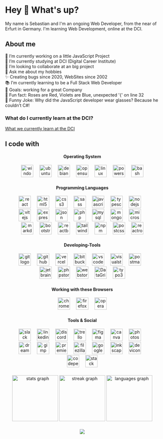 # Hey 👋 What's up?

My name is Sebastian and I'm an ongoing Web Developer, from the near of Erfurt in Germany. I'm learning Web Development, online at the DCI.

## About me

🔭 I’m currently working on a little JavaScript Project  
🌱 I’m currently studying at DCI (Digital Career Institute)  
👯 I’m looking to collaborate at an big project  
💬 Ask me about my hobbies  
✨ Creating bugs since 2020, WebSites since 2002  
📚 I'm currently learning to be a Full Stack Web Developer  
🎯 Goals: working for a great Company  
🎲 Fun fact: Roses are Red, Violets are Blue, unexpected '{' on line 32  
🎊 Funny Joke: Why did the JavaScript developer wear glasses? Because he couldn’t C#!

### What do I currently learn at the DCI?

[What we currently learn at the DCI](learn_at_dci.md "What we currently learn at DCI")

## I code with

#### <p align="center">Operating System</p>

<div align="center">
  <img src="https://cdn.jsdelivr.net/gh/devicons/devicon@latest/icons/windows11/windows11-original.svg" height="40" alt="windows11 logo" title="Microsoft Windows 7/8/10/11 + Server 2012/2016/2019"  />
  <img width="12" />
  <img src="https://cdn.simpleicons.org/ubuntu/E95420" height="40" alt="ubuntu logo" alt="ubuntu logo" title="Ubuntu, Zorin + andere Distro's" />
  <img width="12" />
  <img src="https://cdn.jsdelivr.net/gh/devicons/devicon/icons/debian/debian-original.svg" height="40" alt="debian logo" title="Debian" />
  <img width="12" />
  <img src="https://cdn.jsdelivr.net/gh/devicons/devicon/icons/opensuse/opensuse-original.svg" height="40" alt="opensuse logo" title="OpenSuse"  />
  <img width="12" />
  <img src="https://cdn.jsdelivr.net/gh/devicons/devicon/icons/linux/linux-original.svg" height="40" alt="linux logo" title="Linux UI+CLI/Terminal"  />  
  <img width="12" />
  <img src="https://cdn.jsdelivr.net/gh/devicons/devicon@latest/icons/powershell/powershell-original.svg" height="40" alt="powershell logo" title="Microsoft Windows PowerShell 7"  />
  <img width="12" />
  <img src="https://cdn.simpleicons.org/gnubash/4EAA25" height="40" alt="bash logo" title="Linux Bash (Terminal)" />
</div>

###

#### <p align="center">Programming Languages</p>

<div align="center">

<img src="https://cdn.jsdelivr.net/gh/devicons/devicon/icons/react/react-original.svg" height="40" alt="react logo"  />
<img width="12" />
<!--   <img src="https://cdn.jsdelivr.net/gh/devicons/devicon/icons/csharp/csharp-original.svg" height="40" alt="csharp logo"  /> -->
<!--  <img width="12" /> -->
  <img src="https://cdn.jsdelivr.net/gh/devicons/devicon/icons/html5/html5-original.svg" height="40" alt="html5 logo" title="HTML 5"  />
  <img width="12" />
  <img src="https://cdn.jsdelivr.net/gh/devicons/devicon/icons/css3/css3-original.svg" height="40" alt="css3 logo" title="CSS 3" />
    <img width="12" />
  <img src="https://cdn.jsdelivr.net/gh/devicons/devicon/icons/sass/sass-original.svg" height="40" alt="sass logo" title="SASS / SCSS"  />
  <img width="12" />
  <img src="https://cdn.jsdelivr.net/gh/devicons/devicon/icons/javascript/javascript-original.svg" height="40" alt="javascript logo" title="JavaScript" />
  <img width="12" />
  <img src="https://cdn.jsdelivr.net/gh/devicons/devicon/icons/typescript/typescript-original.svg" height="40" alt="typescript logo" title="TypeScript" />
  <img width="12" />
  <img src="https://cdn.jsdelivr.net/gh/devicons/devicon/icons/nodejs/nodejs-original.svg" height="40" alt="nodejs logo" title="Node.JS" />
  <img width="12" />
  <br />
  <img src="https://cdn.jsdelivr.net/gh/devicons/devicon@latest/icons/vitejs/vitejs-original.svg" height="40" alt="vitejs logo" title="Vite.JS" />
  <img width="12" />
  <img src="https://cdn.jsdelivr.net/gh/devicons/devicon@latest/icons/express/express-original.svg" height="40" alt="expressjs logo" title="express.JS"  />
  <img width="12" />
  <img src="https://cdn.jsdelivr.net/gh/devicons/devicon@latest/icons/json/json-original.svg" height="40" alt="json logo" title="JSON" />
  <img width="12" />
  <img src="https://cdn.jsdelivr.net/gh/devicons/devicon@latest/icons/php/php-original.svg" height="40" alt="php logo" title="PHP 8" />
  <img width="12" />
  <img src="https://cdn.jsdelivr.net/gh/devicons/devicon/icons/mysql/mysql-original.svg" height="40" alt="mysql logo" title="MySQL" />
  <img width="12" />
  <img src="https://cdn.jsdelivr.net/gh/devicons/devicon@latest/icons/mongodb/mongodb-original.svg"  height="40" alt="mongodb logo" title="MongoDB"  />
  <img width="12" />
  <img src="https://cdn.jsdelivr.net/gh/devicons/devicon@latest/icons/microsoftsqlserver/microsoftsqlserver-original.svg"  height="40" alt="microsoftsqlserver logo" title="Microsoft SQL Server"  />
  <img width="12" />
  <br />
  <img src="https://cdn.jsdelivr.net/gh/devicons/devicon/icons/markdown/markdown-original.svg" height="40" alt="markdown logo" title="MarkDown" />
  <img width="12" />
  <img src="https://cdn.jsdelivr.net/gh/devicons/devicon/icons/bootstrap/bootstrap-original.svg" height="40" alt="bootstrap logo" title="BootStrap 5"  />
  <img width="12" />
  <img src="https://cdn.jsdelivr.net/gh/devicons/devicon@latest/icons/reactbootstrap/reactbootstrap-original.svg"  height="40" alt="reactbootstrap logo" title="ReactBootStrap"  />
  <img width="12" />  
  <img src="https://cdn.simpleicons.org/tailwindcss/06B6D4" height="40" alt="tailwindcss logo" title="TailWind" />
  <img width="12" />
  <img src="https://cdn.jsdelivr.net/gh/devicons/devicon/icons/npm/npm-original-wordmark.svg" height="40" alt="npm logo" title="npm - Node Packet Manager" />
  <img width="12" />
  <img src="https://cdn.jsdelivr.net/gh/devicons/devicon@latest/icons/postcss/postcss-original.svg" height="40" alt="postcss logo" title="React PostCSS" />
  <img width="12" />
  <img src="https://cdn.jsdelivr.net/gh/devicons/devicon@latest/icons/reactrouter/reactrouter-original.svg" height="40" alt="reactrouter logo" title="ReactRouter" />


</div>

###

###

#### <p align="center">Developing-Tools</p>

<div align="center">
  <img src="https://cdn.jsdelivr.net/gh/devicons/devicon/icons/git/git-original.svg" height="40" alt="git logo" title="Git / GitBash / Git for Windows" />
  <img width="12" />
  <img src="https://cdn.jsdelivr.net/gh/devicons/devicon@latest/icons/github/github-original.svg" height="40" alt="github logo" title="GitHub / GitHub Desktop"  />
  <img width="12" />
  <img src="https://cdn.jsdelivr.net/gh/devicons/devicon@latest/icons/vercel/vercel-original.svg"  height="40" alt="vercel logo" title="Vercel"  />
  <img width="12" />
  <img src="https://cdn.jsdelivr.net/gh/devicons/devicon/icons/bitbucket/bitbucket-original.svg" height="40" alt="bitbucket logo" title="BitBucket" />
  <img width="12" />
  <img src="https://cdn.jsdelivr.net/gh/devicons/devicon/icons/vscode/vscode-original.svg" height="40" alt="vscode logo" title="VSCode" />
  <img width="12" />
  <img src="https://cdn.jsdelivr.net/gh/devicons/devicon@latest/icons/visualstudio/visualstudio-original.svg"  height="40" alt="visualstudio logo" title="Microsoft Visual Studio Professional & Community"  />
  <img width="12" />
  <img src="https://cdn.jsdelivr.net/gh/devicons/devicon@latest/icons/postman/postman-original.svg" height="40" alt="postman logo" title="Postman"  />
  <img width="12" />
  <br />
  <img src="https://cdn.jsdelivr.net/gh/devicons/devicon@latest/icons/jetbrains/jetbrains-original.svg" height="40" alt="jetbrains logo" title="JetBrains IDE"  />
  <img width="12" />
  <img src="https://cdn.jsdelivr.net/gh/devicons/devicon@latest/icons/phpstorm/phpstorm-original.svg" height="40" alt="phpstorm logo" title="JetBrains PHPStorm IDE"  />
  <img width="12" />
  <img src="https://cdn.jsdelivr.net/gh/devicons/devicon@latest/icons/webstorm/webstorm-original.svg" height="40" alt="webstorm logo" title="JetBrains WebStorm IDE" />
  <img width="12" />
  <img src="https://cdn.jsdelivr.net/gh/devicons/devicon@latest/icons/datagrip/datagrip-original.svg" height="40" alt="DataGrip logo" title="JetBrains DataGrip IDE" />
  <img width="12" />
  <img src="https://cdn.simpleicons.org/typo3/FF8700" height="40" alt="typo3 logo" title="Typo 3" />
  <!-- <img width="12" /> -->
    <!-- <img src="https://cdn.jsdelivr.net/gh/devicons/devicon/icons/hugo/hugo-original.svg" height="40" alt="hugo logo" title="Hugo"  /> -->
  </div>

###

#### <p align="center">Working with these Browsers</p>

<div align="center">
  <img src="https://cdn.jsdelivr.net/gh/devicons/devicon/icons/chrome/chrome-original.svg" height="40" alt="chrome logo" title="Google Chrome" />
  <img width="12" />
  <img src="https://cdn.jsdelivr.net/gh/devicons/devicon/icons/firefox/firefox-original.svg" height="40" alt="firefox logo" title="Mozilla Firefox" />
  <img width="12" />
  <img src="https://cdn.jsdelivr.net/gh/devicons/devicon/icons/opera/opera-original.svg" height="40" alt="opera logo" title="Opera Browser" />
</div>

###

#### <p align="center">Tools & Social</p>

<div align="center">
  <img src="https://cdn.jsdelivr.net/gh/devicons/devicon/icons/slack/slack-original.svg" height="40" alt="slack logo" title="Slack" />
  <img width="12" />
  <a href="https://www.linkedin.com/in/sebastian-peinelt-01b7524a" target="_blank">
  <img src="https://skillicons.dev/icons?i=linkedin" height="40" alt="linkedin logo" title="LinkedIn" /></a>
  <img width="12" />
  <img src="https://skillicons.dev/icons?i=discord" height="40" alt="discord logo" title="Discord // User: BulletStormXT" />
  <img width="12" />
  <img src="https://cdn.jsdelivr.net/gh/devicons/devicon@latest/icons/trello/trello-original.svg" height="40" alt="trello logo" title="Trello" />
  <img width="12" />
  <img src="https://cdn.jsdelivr.net/gh/devicons/devicon/icons/figma/figma-original.svg" height="40" alt="figma logo" title="Figma" />
  <img width="12" />
  <img src="https://cdn.jsdelivr.net/gh/devicons/devicon/icons/canva/canva-original.svg" height="40" alt="canva logo" title="Canva" />
  <img width="12" />
  <img src="https://cdn.jsdelivr.net/gh/devicons/devicon@latest/icons/photoshop/photoshop-original.svg" height="40" alt="photoshop logo" title="Adobe Photoshop" />
  <img width="12" />
  <br />
  <img src="https://cdn.jsdelivr.net/gh/devicons/devicon@latest/icons/dreamweaver/dreamweaver-original.svg" height="40" alt="dreamweaver logo" title="Adobe DreamWeaver" />
  <img width="12" />  
  <img src="https://cdn.jsdelivr.net/gh/devicons/devicon/icons/gimp/gimp-original.svg" height="40" alt="gimp logo" title="GIMP - Gnu Image Manipulation Program" />
  <img width="12" />
  <img src="https://cdn.jsdelivr.net/gh/devicons/devicon@latest/icons/premierepro/premierepro-original.svg" height="40" alt="premierepro logo" title="Adobe Premiere Pro" />
  <img width="12" />
  <img src="https://cdn.jsdelivr.net/gh/devicons/devicon@latest/icons/filezilla/filezilla-original.svg" height="40" alt="filezilla logo" title="FileZilla (FTP/SFTP)" />
  <img width="12" />
  <img src="https://cdn.jsdelivr.net/gh/devicons/devicon/icons/google/google-original.svg" height="40" alt="google logo" title="Google" />
  <img width="12" />
  <img src="https://cdn.jsdelivr.net/gh/devicons/devicon/icons/inkscape/inkscape-original.svg" height="40" alt="inkscape logo" title="InkScape" />
  <img width="12" />
  <img src="https://cdn.jsdelivr.net/gh/devicons/devicon/icons/devicon/devicon-original.svg" height="40" alt="devicon logo" title="DevIcon" />
  <img width="12" />
  <br />
  <img src="https://cdn.jsdelivr.net/gh/devicons/devicon@latest/icons/codepen/codepen-original.svg" height="40" alt="codepen logo" title="CodePen" />
  <img width="12" />
  <img src="https://cdn.jsdelivr.net/gh/devicons/devicon@latest/icons/stackoverflow/stackoverflow-original.svg" height="40" alt="stack overflow logo" title="Stack OverFlow" />

</div>

###

###

<div align="center">
<img src="https://github-readme-stats.vercel.app/api?username=BulletStormXT&hide_title=false&hide_rank=false&show_icons=true&include_all_commits=true&count_private=true&disable_animations=false&theme=dracula&locale=de&hide_border=true&order=1" height="150" alt="stats graph"  />
<img src="https://streak-stats.demolab.com?user=BulletStormXT&locale=de&mode=daily&theme=dracula&hide_border=true&border_radius=5&order=3" height="150" alt="streak graph"  />
<img src="https://github-readme-stats.vercel.app/api/top-langs?username=BulletStormXT&locale=de&hide_title=false&layout=compact&card_width=380&langs_count=5&theme=dracula&hide_border=true&order=2" height="150"  alt="languages graph"  />

</div>

###

<div align="center">
  <img src="https://profile-counter.glitch.me/BulletStormXT/count.svg?"  />
</div>

###

<!-- A -->
